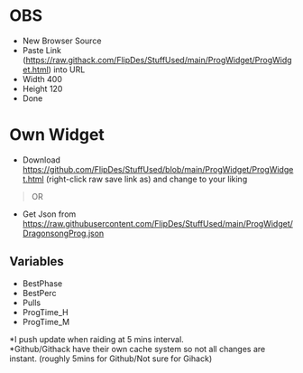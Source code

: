 # OBS

- New Browser Source
- Paste Link (https://raw.githack.com/FlipDes/StuffUsed/main/ProgWidget/ProgWidget.html) into URL 
- Width 400
- Height 120
- Done

# Own Widget
- Download https://github.com/FlipDes/StuffUsed/blob/main/ProgWidget/ProgWidget.html (right-click raw save link as) and change to your liking
> OR
- Get Json from https://raw.githubusercontent.com/FlipDes/StuffUsed/main/ProgWidget/DragonsongProg.json

## Variables
- BestPhase
- BestPerc 
- Pulls
- ProgTime_H
- ProgTime_M

*I push update when raiding at 5 mins interval. <br />
*Github/Githack have their own cache system so not all changes are instant. (roughly 5mins for Github/Not sure for Gihack)
